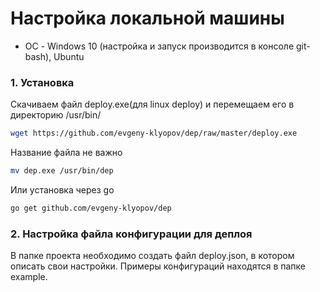 # Настройка локальной машины
* ОС - Windows 10 (настройка и запуск производится в консоле git-bash), Ubuntu
### 1. Установка
Скачиваем файл deploy.exe(для linux deploy) и перемещаем его в директорию /usr/bin/
```bash
wget https://github.com/evgeny-klyopov/dep/raw/master/deploy.exe
```
Название файла не важно
```bash
mv dep.exe /usr/bin/dep
```
Или установка через go
```bash
go get github.com/evgeny-klyopov/dep
```
### 2. Настройка файла конфигурации для деплоя
В папке проекта необходимо создать файл deploy.json, в котором описать свои настройки. Примеры конфигураций находятся в папке example. 